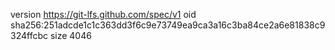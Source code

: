 version https://git-lfs.github.com/spec/v1
oid sha256:251adcde1c1c363dd3f6c9e73749ea9ca3a16c3ba84ce2a6e81838c9324ffcbc
size 4046
